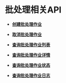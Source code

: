 # 批处理相关API<a name="dli_02_0162"></a>

-   **[创建批处理作业](创建批处理作业.md)**  

-   **[取消批处理作业](取消批处理作业.md)**  

-   **[查询批处理作业列表](查询批处理作业列表.md)**  

-   **[查询批处理作业详情](查询批处理作业详情.md)**  

-   **[查询批处理作业状态](查询批处理作业状态.md)**  

-   **[查询批处理作业日志](查询批处理作业日志.md)**  



